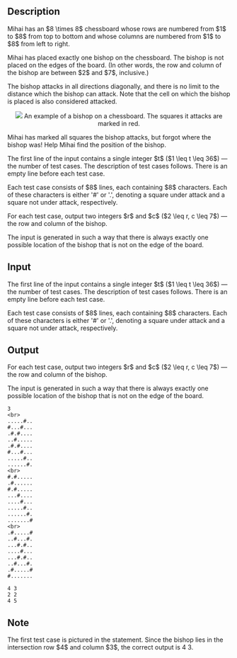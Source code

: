 ## Description

<div><p>Mihai has an $8 \times 8$ chessboard whose rows are numbered from $1$ to $8$ from top to bottom and whose columns are numbered from $1$ to $8$ from left to right.</p><p>Mihai has placed exactly one bishop on the chessboard. <span class="tex-font-style-bf">The bishop is not placed on the edges of the board.</span> (In other words, the row and column of the bishop are between $2$ and $7$, inclusive.)</p><p>The bishop attacks in all directions diagonally, and there is no limit to the distance which the bishop can attack. Note that the cell on which the bishop is placed is also considered attacked. </p><center> <img class="tex-graphics" src="file://RhXRXzul.png" style="max-width: 100.0%;max-height: 100.0%;">   <span class="tex-font-size-small">An example of a bishop on a chessboard. The squares it attacks are marked in red.</span> </center><p>Mihai has marked all squares the bishop attacks, but forgot where the bishop was! Help Mihai find the position of the bishop.</p></div><div class="input-specification"><p>The first line of the input contains a single integer $t$ ($1 \leq t \leq 36$)&nbsp;— the number of test cases. The description of test cases follows. There is an empty line before each test case.</p><p>Each test case consists of $8$ lines, each containing $8$ characters. Each of these characters is either '<span class="tex-font-style-tt">#</span>' or '<span class="tex-font-style-tt">.</span>', denoting a square under attack and a square not under attack, respectively.</p></div><div class="output-specification"><p>For each test case, output two integers $r$ and $c$ ($2 \leq r, c \leq 7$)&nbsp;— the row and column of the bishop. </p><p>The input is generated in such a way that there is always exactly one possible location of the bishop that is not on the edge of the board.</p></div>

## Input

<p>The first line of the input contains a single integer $t$ ($1 \leq t \leq 36$)&nbsp;— the number of test cases. The description of test cases follows. There is an empty line before each test case.</p><p>Each test case consists of $8$ lines, each containing $8$ characters. Each of these characters is either '<span class="tex-font-style-tt">#</span>' or '<span class="tex-font-style-tt">.</span>', denoting a square under attack and a square not under attack, respectively.</p>

## Output

<p>For each test case, output two integers $r$ and $c$ ($2 \leq r, c \leq 7$)&nbsp;— the row and column of the bishop. </p><p>The input is generated in such a way that there is always exactly one possible location of the bishop that is not on the edge of the board.</p>





```input1|3,4,5,6,7,8,9,10,11,21,22,23,24,25,26,27,28
3
<br>
.....#..
#...#...
.#.#....
..#.....
.#.#....
#...#...
.....#..
......#.
<br>
#.#.....
.#......
#.#.....
...#....
....#...
.....#..
......#.
.......#
<br>
.#.....#
..#...#.
...#.#..
....#...
...#.#..
..#...#.
.#.....#
#.......
```




```output1
4 3
2 2
4 5
```



## Note

<p>The first test case is pictured in the statement. Since the bishop lies in the intersection row $4$ and column $3$, the correct output is <span class="tex-font-style-tt">4 3</span>.</p>
